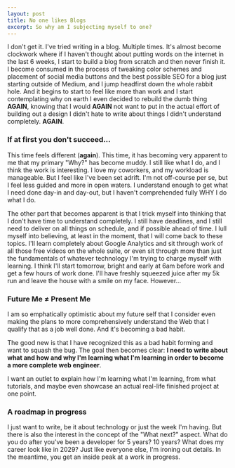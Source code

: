 ```yaml
---
layout: post
title: No one likes Blogs
excerpt: So why am I subjecting myself to one?
---
```



I don't get it. I've tried writing in a blog. Multiple times. It's almost become clockwork where if I haven't thought about putting words on the internet in the last 6 weeks, I start to build a blog from scratch and then never finish it. I become consumed in the process of tweaking color schemes and placement of social media buttons and the best possible SEO for a blog just starting outside of Medium, and I jump headfirst down the whole rabbit hole. And it begins to start to feel like more than work and I start contemplating why on earth I even decided to rebuild the dumb thing **AGAIN**, knowing that I would **AGAIN** not want to put in the actual effort of building out a design I didn't hate to write about things I didn't understand completely. **AGAIN**.

### If at first you don't succeed...

This time feels different (**again**). This time, it has becoming very apparent to me that my primary "Why?" has become muddy. I still like what I do, and I think the work is interesting. I love my coworkers, and my workload is manageable. But I feel like I've been set adrift. I'm not off-course per se, but I feel less guided and more in open waters. I understand enough to get what I need done day-in and day-out, but I haven't comprehended fully WHY I do what I do.

The other part that becomes apparent is that I trick myself into thinking that I don't have time to understand completely. I still have deadlines, and I still need to deliver on all things on schedule, and if possible ahead of time. I lull myself into believing, at least in the moment, that I will come back to these topics. I'll learn completely about Google Analytics and sit through work of all those free videos on the whole suite, or even sit through more than just the fundamentals of whatever technology I'm trying to charge myself with learning. I think I'll start tomorrow, bright and early at 6am before work and get a few hours of work done. I'll have freshly squeezed juice after my 5k run and leave the house with a smile on my face. However...

### Future Me ≠ Present Me

I am so emphatically optimistic about my future self that I consider even making the plans to more comprehensively understand the Web that I qualify that as a job well done. And it's becoming a bad habit.

The good new is that I have recognized this as a bad habit forming and want to squash the bug. The goal then becomes clear: **I need to write about what and how and why I'm learning what I'm learning in order to become a more complete web engineer**. 

I want an outlet to explain how I'm learning what I'm learning, from what tutorials, and maybe even showcase an actual real-life finished project at one point.

### A roadmap in progress

I just want to write, be it about technology or just the week I'm having. But there is also the interest in the concept of the "What next?" aspect. What do you do after you've been a developer for 5 years? 10 years? What does my career look like in 2029? Just like everyone else, I'm ironing out details. In the meantime, you get an inside peak at a work in progress.